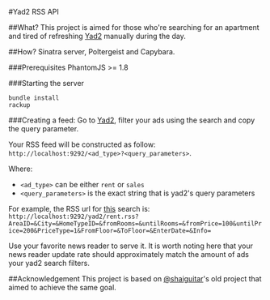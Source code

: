 #Yad2 RSS API

##What?
This project is aimed for those who're searching for an apartment and tired of refreshing [Yad2](http://yad2.co.il) manually during the day.

##How?
Sinatra server, Poltergeist and Capybara.

###Prerequisites
PhantomJS >= 1.8

###Starting the server
```
bundle install
rackup
```
###Creating a feed:
Go to [Yad2](http://yad2.co.il), filter your ads using the search and copy the query parameter.

Your RSS feed will be constructed as follow:  
`http://localhost:9292/<ad_type>?<query_parameters>`.

Where:

* `<ad_type>` can be either `rent` or `sales`
* `<query_parameters>` is the exact string that is yad2's query parameters

For example, the RSS url for [this](http://www.yad2.co.il/Nadlan/rent.php?AreaID=&City=&HomeTypeID=&fromRooms=&untilRooms=&fromPrice=100&untilPrice=200&PriceType=1&FromFloor=&ToFloor=&EnterDate=&Info=)
search is:
`http://localhost:9292/yad2/rent.rss?AreaID=&City=&HomeTypeID=&fromRooms=&untilRooms=&fromPrice=100&untilPrice=200&PriceType=1&FromFloor=&ToFloor=&EnterDate=&Info=`


Use your favorite news reader to serve it.
It is worth noting here that your news reader update rate should approximately match the amount of ads your yad2 search filters.

##Acknowledgement
This project is based on [@shaiguitar](http://github.com/shaiguitar)'s old project that aimed to achieve the same goal.

